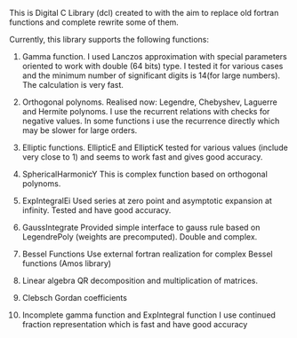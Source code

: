 This is Digital C Library (dcl) created to with the aim to replace old fortran functions and complete rewrite
some of them.

Currently, this library supports the following functions:

1. Gamma function.
I used Lanczos approximation with special parameters oriented to work with double (64 bits) type.
I tested it for various cases and the minimum number of significant digits is 14(for large numbers).
The calculation is very fast.

2. Orthogonal polynoms.
Realised now:
Legendre, Chebyshev, Laguerre and Hermite polynoms. I use the recurrent relations with checks for negative values.
In some functions i use the recurrence directly which may be slower for large orders.

3. Elliptic functions.
EllipticE and EllipticK tested for various values (include very close to 1) and seems to work fast and gives good
accuracy.

4. SphericalHarmonicY
This is complex function based on orthogonal polynoms.

5. ExpIntegralEi
Used series at zero point and asymptotic expansion at infinity. Tested and have good accuracy.

6. GaussIntegrate
Provided simple interface to gauss rule based on LegendrePoly (weights are precomputed). Double and complex.

7. Bessel Functions
Use external fortran realization for complex Bessel functions (Amos library)

8. Linear algebra
QR decomposition and multiplication of matrices.

9. Clebsch Gordan coefficients

10. Incomplete gamma function and ExpIntegral function
I use continued fraction representation which is fast and have good accuracy
